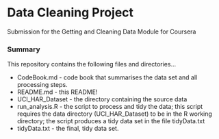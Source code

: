 # Data Cleaning Project
Submission for the Getting and Cleaning Data Module for Coursera

### Summary
This repository contains the following files and directories...

* CodeBook.md - code book that summarises the data set and all processing steps.
* README.md - this README!
* UCI_HAR_Dataset - the directory containing the source data
* run_analysis.R - the script to process and tidy the data; this script requires the data directory (UCI_HAR_Dataset) to be in the R working directory; the script produces a tidy data set in the file tidyData.txt
* tidyData.txt - the final, tidy data set.
